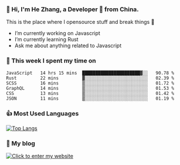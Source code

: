### 👋 Hi, I'm He Zhang, a Developer 🚀 from China.

This is the place where I opensource stuff and break things :rofl:

- I’m currently working on Javascript
- I’m currently learning Rust
- Ask me about anything related to Javascript

### 💪 This week I spent my time on 
<!--START_SECTION:waka-->

```text
JavaScript   14 hrs 15 mins  ██████████████████████▓░░   90.78 %
Rust         22 mins         ▓░░░░░░░░░░░░░░░░░░░░░░░░   02.39 %
SCSS         16 mins         ▒░░░░░░░░░░░░░░░░░░░░░░░░   01.72 %
GraphQL      14 mins         ▒░░░░░░░░░░░░░░░░░░░░░░░░   01.53 %
CSS          13 mins         ▒░░░░░░░░░░░░░░░░░░░░░░░░   01.42 %
JSON         11 mins         ▒░░░░░░░░░░░░░░░░░░░░░░░░   01.19 %
```

<!--END_SECTION:waka-->

### 👍 Most Used Languages
[![Top Langs](https://github-readme-stats.vercel.app/api/top-langs/?username=zhanghecool&layout=compact)](https://zhanghe.cool)

### 🌈 My blog 
[![Click to enter my website](https://cdn.jsdelivr.net/gh/zhanghecool/assets/images/gif/zhanghecools.gif)](https://zhanghe.cool)
